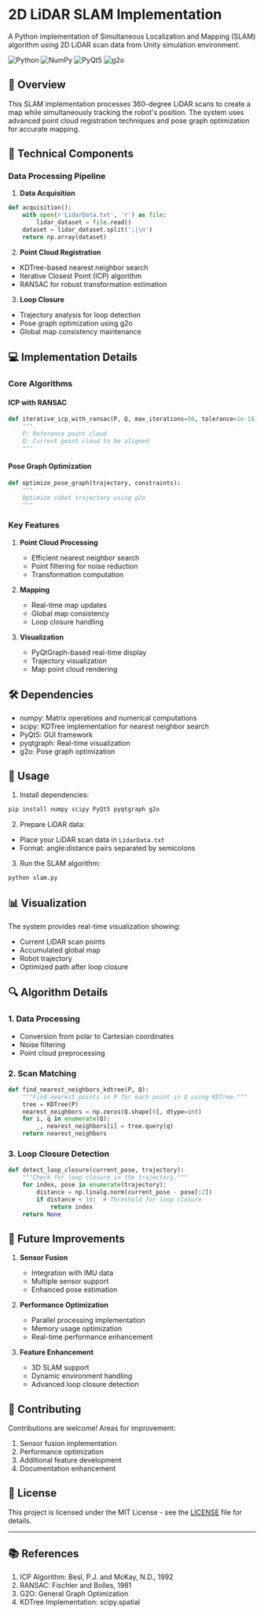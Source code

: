 # 2D LiDAR SLAM Implementation

A Python implementation of Simultaneous Localization and Mapping (SLAM) algorithm using 2D LiDAR scan data from Unity simulation environment.

![Python](https://img.shields.io/badge/Python-3.8+-blue)
![NumPy](https://img.shields.io/badge/NumPy-1.19+-green)
![PyQt5](https://img.shields.io/badge/PyQt5-5.15+-orange)
![g2o](https://img.shields.io/badge/g2o-latest-red)

## 🎯 Overview

This SLAM implementation processes 360-degree LiDAR scans to create a map while simultaneously tracking the robot's position. The system uses advanced point cloud registration techniques and pose graph optimization for accurate mapping.

## 🔧 Technical Components

### Data Processing Pipeline

1. **Data Acquisition**
```python
def acquisition():
    with open(r'LidarData.txt', 'r') as file:
        lidar_dataset = file.read()
    dataset = lidar_dataset.split(';|\n')
    return np.array(dataset)
```

2. **Point Cloud Registration**
- KDTree-based nearest neighbor search
- Iterative Closest Point (ICP) algorithm
- RANSAC for robust transformation estimation

3. **Loop Closure**
- Trajectory analysis for loop detection
- Pose graph optimization using g2o
- Global map consistency maintenance

## 💻 Implementation Details

### Core Algorithms

#### ICP with RANSAC
```python
def iterative_icp_with_ransac(P, Q, max_iterations=50, tolerance=1e-18):
    """
    P: Reference point cloud
    Q: Current point cloud to be aligned
    """
```

#### Pose Graph Optimization
```python
def optimize_pose_graph(trajectory, constraints):
    """
    Optimize robot trajectory using g2o
    """
```

### Key Features

1. **Point Cloud Processing**
   - Efficient nearest neighbor search
   - Point filtering for noise reduction
   - Transformation computation

2. **Mapping**
   - Real-time map updates
   - Global map consistency
   - Loop closure handling

3. **Visualization**
   - PyQtGraph-based real-time display
   - Trajectory visualization
   - Map point cloud rendering

## 🛠️ Dependencies

- numpy: Matrix operations and numerical computations
- scipy: KDTree implementation for nearest neighbor search
- PyQt5: GUI framework
- pyqtgraph: Real-time visualization
- g2o: Pose graph optimization

## 🚀 Usage

1. Install dependencies:
```bash
pip install numpy scipy PyQt5 pyqtgraph g2o
```

2. Prepare LiDAR data:
- Place your LiDAR scan data in `LidarData.txt`
- Format: angle:distance pairs separated by semicolons

3. Run the SLAM algorithm:
```bash
python slam.py
```

## 📊 Visualization

The system provides real-time visualization showing:
- Current LiDAR scan points
- Accumulated global map
- Robot trajectory
- Optimized path after loop closure

## 🔍 Algorithm Details

### 1. Data Processing
- Conversion from polar to Cartesian coordinates
- Noise filtering
- Point cloud preprocessing

### 2. Scan Matching
```python
def find_nearest_neighbors_kdtree(P, Q):
    """Find nearest points in P for each point in Q using KDTree."""
    tree = KDTree(P)
    nearest_neighbors = np.zeros(Q.shape[0], dtype=int)
    for i, q in enumerate(Q):
        _, nearest_neighbors[i] = tree.query(q)
    return nearest_neighbors
```

### 3. Loop Closure Detection
```python
def detect_loop_closure(current_pose, trajectory):
    """Check for loop closure in the trajectory."""
    for index, pose in enumerate(trajectory):
        distance = np.linalg.norm(current_pose - pose[:2])
        if distance < 10:  # Threshold for loop closure
            return index
    return None
```

## 🔄 Future Improvements

1. **Sensor Fusion**
   - Integration with IMU data
   - Multiple sensor support
   - Enhanced pose estimation

2. **Performance Optimization**
   - Parallel processing implementation
   - Memory usage optimization
   - Real-time performance enhancement

3. **Feature Enhancement**
   - 3D SLAM support
   - Dynamic environment handling
   - Advanced loop closure detection

## 🤝 Contributing

Contributions are welcome! Areas for improvement:
1. Sensor fusion implementation
2. Performance optimization
3. Additional feature development
4. Documentation enhancement

## 📝 License

This project is licensed under the MIT License - see the [LICENSE](LICENSE) file for details.

---

## 📚 References

1. ICP Algorithm: Besl, P.J. and McKay, N.D., 1992
2. RANSAC: Fischler and Bolles, 1981
3. G2O: General Graph Optimization
4. KDTree Implementation: scipy.spatial
